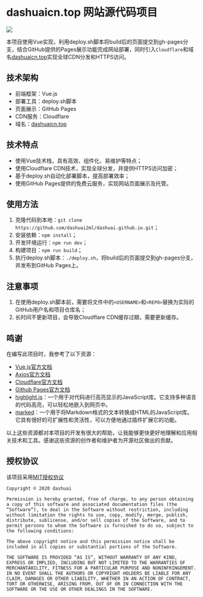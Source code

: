 # dashuaicn.top 网站源代码项目

![](https://img.shields.io/badge/Web%20Framework-Vue-brightgreen)

本项目使用Vue实现，利用deploy.sh脚本将build后的页面提交到gh-pages分支，结合GitHub提供的Pages展示功能完成网站部署，同时引入```Cloudflare```和域名[dashuaicn.top](https://dashuaicn.top)实现全球CDN分发和HTTPS访问。

## 技术架构

- 前端框架：Vue.js
- 部署工具：deploy.sh脚本
- 页面展示：GitHub Pages
- CDN服务：Cloudflare
- 域名：[dashuaicn.top](https://dashuaicn.top)

## 技术特点

- 使用Vue技术栈，具有高效、组件化、易维护等特点；
- 使用Cloudflare CDN技术，实现全球分发，并提供HTTPS访问加密；
- 基于deploy.sh自动化部署脚本，提高部署效率；
- 使用GitHub Pages提供的免费云服务，实现网站页面展示及托管。



## 使用方法

1. 克隆代码到本地：`git clone https://github.com/dashuai2ml/dashuai.github.io.git`；
2. 安装依赖：`npm install`；
3. 开发环境运行：`npm run dev`；
4. 构建项目：`npm run build`；
5. 执行deploy.sh脚本：`./deploy.sh`，将build后的页面提交到gh-pages分支，并发布到GitHub Pages上。

## 注意事项

1. 在使用deploy.sh脚本前，需要将文件中的`<USERNAME>`和`<REPO>`替换为实际的GitHub用户名和项目仓库名；
2. 长时间不更新项目，会导致Cloudflare CDN缓存过期，需要更新缓存。

## 鸣谢

在编写此项目时，我参考了以下资源：

- [Vue.js官方文档](https://cn.vuejs.org/)
- [Axios官方文档](https://github.com/axios/axios)
- [Cloudflare官方文档](https://developers.cloudflare.com/)
- [Github Pages官方文档](https://pages.github.com/)
- [highlight.js](https://github.com/highlightjs/highlight.js)：一个用于对代码进行高亮显示的JavaScript库。它支持多种语言的代码高亮，可以轻松地嵌入到网页中。
- [marked](https://github.com/markedjs/marked)：一个用于将Markdown格式的文本转换成HTML的JavaScript库。它具有很好的可扩展性和灵活性，可以方便地通过插件扩展它的功能。

以上这些资源都对本项目的开发有很大的帮助，让我能够更快更好地理解和应用相关技术和工具。感谢这些资源的创作者和维护者为开源社区做出的贡献。

## 授权协议

该项目采用[MIT授权协议](https://opensource.org/licenses/MIT)

    Copyright © 2020 dashuai

    Permission is hereby granted, free of charge, to any person obtaining a copy of this software and associated documentation files (the “Software”), to deal in the Software without restriction, including without limitation the rights to use, copy, modify, merge, publish, distribute, sublicense, and/or sell copies of the Software, and to permit persons to whom the Software is furnished to do so, subject to the following conditions:

    The above copyright notice and this permission notice shall be included in all copies or substantial portions of the Software.

    THE SOFTWARE IS PROVIDED “AS IS”, WITHOUT WARRANTY OF ANY KIND, EXPRESS OR IMPLIED, INCLUDING BUT NOT LIMITED TO THE WARRANTIES OF MERCHANTABILITY, FITNESS FOR A PARTICULAR PURPOSE AND NONINFRINGEMENT. IN NO EVENT SHALL THE AUTHORS OR COPYRIGHT HOLDERS BE LIABLE FOR ANY CLAIM, DAMAGES OR OTHER LIABILITY, WHETHER IN AN ACTION OF CONTRACT, TORT OR OTHERWISE, ARISING FROM, OUT OF OR IN CONNECTION WITH THE SOFTWARE OR THE USE OR OTHER DEALINGS IN THE SOFTWARE.
